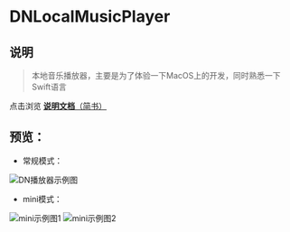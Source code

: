 # DNLocalMusicPlayer

## 说明

> 本地音乐播放器，主要是为了体验一下MacOS上的开发，同时熟悉一下Swift语言

点击浏览 [**说明文档**（简书）](https://www.jianshu.com/p/2d847ae52ab1)

## 预览：

- 常规模式：

![DN播放器示例图](https://s1.ax1x.com/2020/10/12/02IexA.png)

- mini模式：

![mini示例图1](https://s1.ax1x.com/2020/10/12/02IRqx.png)
![mini示例图2](https://s1.ax1x.com/2020/10/12/02I4IO.png)